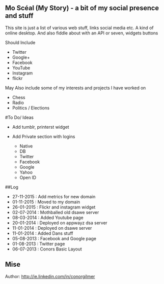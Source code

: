 ## Mo Scéal (My Story) - a bit of my social presence and stuff

This site is just a list of various web stuff, links social media etc. A kind of online desktop.
And also fiddle about with an API or seven, widgets buttons 

Should Include
- Twitter
- Google+
- Facebook
- YouTube
- Instagram
- flickr

May Also include some of my interests and projects I have worked on
- Chess
- Radio
- Politics / Elections

#To Do/ Ideas
- Add tumblr, printerst widget

- Add Private section with logins
  - Native
  - DB
  - Twitter
  - Facebook
  - Google
  - Yahoo
  - Open ID

##Log

- 27-11-2015 : Add metrics for new domain
- 01-11-2015 : Moved to my domain
- 26-01-2015 : Flickr and instagram widget
- 02-07-2014 : Mothballed old dsawe server
- 08-03-2014 : Added Youtube page
- 20-01-2014 : Deployed on appwayz dsa server
- 11-01-2014 : Deployed on dsawe server
- 11-01-2014 : Added Dans stuff
- 05-08-2013 : Facebook and Google page
- 01-08-2013 : Twitter page
- 06-07-2013 : Conors Basic Layout

## Mise
Author: http://ie.linkedin.com/in/conorgilmer



